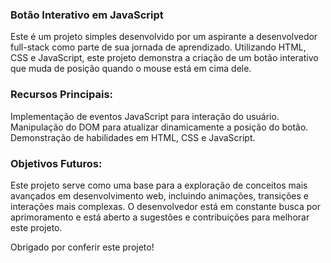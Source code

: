 ### Botão Interativo em JavaScript

  Este é um projeto simples desenvolvido por um aspirante a desenvolvedor full-stack como parte de sua jornada de aprendizado. Utilizando HTML, CSS e JavaScript, este projeto demonstra a criação de um botão        interativo que muda de posição quando o mouse está em cima dele.

### Recursos Principais:
  Implementação de eventos JavaScript para interação do usuário.
  Manipulação do DOM para atualizar dinamicamente a posição do botão.
  Demonstração de habilidades em HTML, CSS e JavaScript.
  
### Objetivos Futuros:
  Este projeto serve como uma base para a exploração de conceitos mais avançados em desenvolvimento web, incluindo animações, transições e interações mais complexas. O desenvolvedor está em constante busca por     aprimoramento e está aberto a sugestões e contribuições para melhorar este projeto.

  Obrigado por conferir este projeto!

